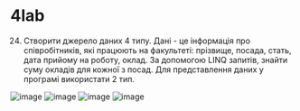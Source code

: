 # 4lab
24. Створити джерело даних 4 типу. Дані - це інформація про співробітників, які працюють на факультеті: прізвище, посада,
 стать, дата прийому на роботу, оклад. За допомогою LINQ запитів, знайти суму окладів для кожної з посад. 
 Для представлення даних у програмі використати 2 тип.
 
 ![image](https://user-images.githubusercontent.com/88742233/170120696-a86ac451-cd52-40a5-9d96-b5f85677ee81.png)
![image](https://user-images.githubusercontent.com/88742233/170120822-bb1c1bd3-0871-491d-bdc1-44d6fda80808.png)
![image](https://user-images.githubusercontent.com/88742233/170120858-e0eb19f6-fe58-4b8d-87ff-b99bcc501119.png)
![image](https://user-images.githubusercontent.com/88742233/170120885-4674962d-e74b-4d50-98bb-b5e32515a15b.png)
